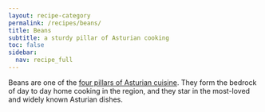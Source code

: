 ```yaml
---
layout: recipe-category
permalink: /recipes/beans/
title: Beans
subtitle: a sturdy pillar of Asturian cooking
toc: false
sidebar:
  nav: recipe_full
---
```

Beans are one of the [four pillars of Asturian cuisine](/culture/four-pillars/). They form the bedrock of day to day home cooking in the region, and they star in the most-loved and widely known Asturian dishes.